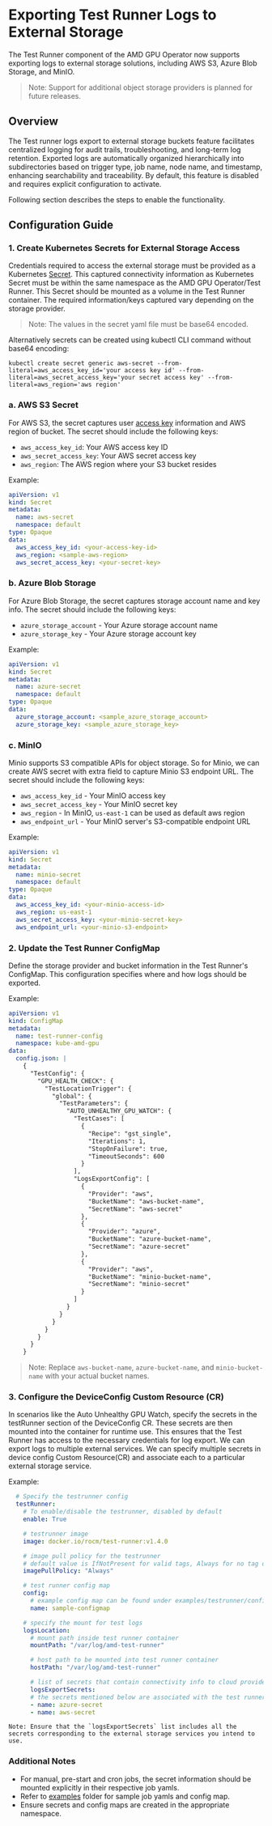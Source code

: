 # Exporting Test Runner Logs to External Storage

The Test Runner component of the AMD GPU Operator now supports exporting logs to external storage solutions, including AWS S3, Azure Blob Storage, and MinIO.

> Note: Support for additional object storage providers is planned for future releases.

## Overview

The Test runner logs export to external storage buckets feature facilitates centralized logging for audit trails, troubleshooting, and long-term log retention. Exported logs are automatically organized hierarchically into subdirectories based on trigger type, job name, node name, and timestamp, enhancing searchability and traceability.
By default, this feature is disabled and requires explicit configuration to activate.

Following section describes the steps to enable the functionality.

## Configuration Guide

### 1. Create Kubernetes Secrets for External Storage Access

Credentials required to access the external storage must be provided as a Kubernetes [Secret](https://kubernetes.io/docs/concepts/configuration/secret). This captured connectivity information as Kubernetes Secret must be within the same namespace as the AMD GPU Operator/Test Runner. This Secret should be mounted as a volume in the Test Runner container. The required information/keys captured vary depending on the storage provider.

> Note: The values in the secret yaml file must be base64 encoded.

Alternatively secrets can be created using kubectl CLI command without base64 encoding:

`kubectl create secret generic aws-secret --from-literal=aws_access_key_id='your access key id' --from-literal=aws_secret_access_key='your secret access key' --from-literal=aws_region='aws region'`

### a. AWS S3 Secret

For AWS S3, the secret captures user [access key](https://aws.amazon.com/blogs/security/wheres-my-secret-access-key) information and AWS region of bucket.
The secret should include the following keys:​
- `aws_access_key_id`: Your AWS access key ID​
- `aws_secret_access_key`: Your AWS secret access key​
- `aws_region`: The AWS region where your S3 bucket resides

Example:

```yaml
apiVersion: v1
kind: Secret
metadata:
  name: aws-secret
  namespace: default
type: Opaque
data:
  aws_access_key_id: <your-access-key-id>
  aws_region: <sample-aws-region>
  aws_secret_access_key: <your-secret-key>
```

### b. Azure Blob Storage

For Azure Blob Storage, the secret captures storage account name and key info.
The secret should include the following keys:​

- `azure_storage_account` - Your Azure storage account name
- `azure_storage_key` - Your Azure storage account key

Example:

```yaml
apiVersion: v1
kind: Secret
metadata:
  name: azure-secret
  namespace: default
type: Opaque
data:
  azure_storage_account: <sample_azure_storage_account>
  azure_storage_key: <sample_azure_storage_key>
```

### c. MinIO

Minio supports S3 compatible APIs for object storage. So for Minio, we can create AWS secret with extra field to capture Minio S3 endpoint URL.
The secret should include the following keys:​

- `aws_access_key_id` - Your MinIO access key
- `aws_secret_access_key` - Your MinIO secret key
- `aws_region` - In MinIO, `us-east-1` can be used as default aws region
- `aws_endpoint_url` - Your MinIO server's S3-compatible endpoint URL

Example:

```yaml
apiVersion: v1
kind: Secret
metadata:
  name: minio-secret
  namespace: default
type: Opaque
data:
  aws_access_key_id: <your-minio-access-id>
  aws_region: us-east-1
  aws_secret_access_key: <your-minio-secret-key>
  aws_endpoint_url: <your-minio-s3-endpoint>
```

### 2. Update the Test Runner ConfigMap

Define the storage provider and bucket information in the Test Runner's ConfigMap. This configuration specifies where and how logs should be exported.

Example:

```yaml
apiVersion: v1
kind: ConfigMap
metadata:
  name: test-runner-config
  namespace: kube-amd-gpu
data:
  config.json: |
    {
      "TestConfig": {
        "GPU_HEALTH_CHECK": {
          "TestLocationTrigger": {
            "global": {
              "TestParameters": {
                "AUTO_UNHEALTHY_GPU_WATCH": {
                  "TestCases": [
                    {
                      "Recipe": "gst_single",
                      "Iterations": 1,
                      "StopOnFailure": true,
                      "TimeoutSeconds": 600
                    }
                  ],
                  "LogsExportConfig": [
                    {
                      "Provider": "aws",
                      "BucketName": "aws-bucket-name",
                      "SecretName": "aws-secret"
                    },
                    {
                      "Provider": "azure",
                      "BucketName": "azure-bucket-name",
                      "SecretName": "azure-secret"
                    },
                    {
                      "Provider": "aws",
                      "BucketName": "minio-bucket-name",
                      "SecretName": "minio-secret"
                    }
                  ]
                }
              }
            }
          }
        }
      }
    }
```

> Note: Replace `aws-bucket-name`, `azure-bucket-name`, and `minio-bucket-name` with your actual bucket names.

### 3. Configure the DeviceConfig Custom Resource (CR)

In scenarios like the Auto Unhealthy GPU Watch, specify the secrets in the testRunner section of the DeviceConfig CR. These secrets are then mounted into the container for runtime use. This ensures that the Test Runner has access to the necessary credentials for log export.
We can export logs to multiple external services. We can specify multiple secrets in device config Custom Resource(CR) and associate each to a particular external storage service.

Example:

```yaml
  # Specify the testrunner config
  testRunner:
    # To enable/disable the testrunner, disabled by default
    enable: True

    # testrunner image
    image: docker.io/rocm/test-runner:v1.4.0

    # image pull policy for the testrunner
    # default value is IfNotPresent for valid tags, Always for no tag or "latest" tag
    imagePullPolicy: "Always"

    # test runner config map
    config:
      # example config map can be found under examples/testrunner/configmap.json
      name: sample-configmap

    # specify the mount for test logs
    logsLocation:
      # mount path inside test runner container
      mountPath: "/var/log/amd-test-runner"

      # host path to be mounted into test runner container
      hostPath: "/var/log/amd-test-runner"

      # list of secrets that contain connectivity info to cloud providers
      logsExportSecrets:
      # the secrets mentioned below are associated with the test runner via config map. Refer examples/testrunner/configmap.json
      - name: azure-secret
      - name: aws-secret
```

```{note}
Note: Ensure that the `logsExportSecrets` list includes all the secrets corresponding to the external storage services you intend to use.
```

### Additional Notes

- For manual, pre-start and cron jobs, the secret information should be mounted explicitly in their respective job yamls.
- Refer to [examples](https://github.com/ROCm/gpu-operator/tree/main/example/testrunner) folder for sample job yamls and config map.
- Ensure secrets and config maps are created in the appropriate namespace.
